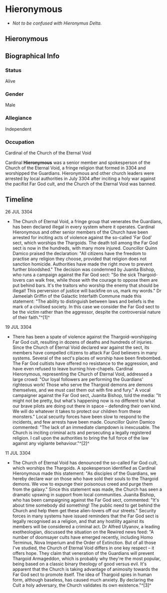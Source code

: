 # Hieronymous
- *Not to be confused with Hieronymus Delta.*

## Hieronymous

		

## Biographical Info

### Status

Alive

### Gender

Male

### Allegiance

Independent

### Occupation

Cardinal of the Church of the Eternal Void

Cardinal **Hieronymous** was a senior member and spokesperson of the Church of the Eternal Void, a fringe religion that formed in 3304 and worshipped the Guardians. Hieronymous and other church leaders were arrested by local authorities in July 3304 after inciting a holy war against the pacifist Far God cult, and the Church of the Eternal Void was banned.

## Timeline

26 JUL 3304

- The Church of Eternal Void, a fringe group that venerates the Guardians, has been declared illegal in every system where it operates. Cardinal Hieronymous and other senior members of the Church have been arrested for inciting acts of violence against the so-called 'Far God' sect, which worships the Thargoids. The death toll among the Far God sect is now in the hundreds, with many more injured. Councillor Quinn Damico praised the declaration: "All citizens have the freedom to practise any religion they choose, provided that religion does not sanction homicide. Authorities have made the right move to prevent further bloodshed." The decision was condemned by Juanita Bishop, who runs a campaign against the Far God sect: "So the sick Thargoid-lovers can walk free, while those with the courage to oppose them are put behind bars. It's the traitors who worship the enemy that should be illegal! This perversion of justice will backfire on us, mark my words." Dr Jameelah Griffin of the Galactic Interfaith Commune made this statement: "The ability to distinguish between laws and beliefs is the mark of a civilised society. In this case we consider the Far God sect to be the victim rather than the aggressor, despite the controversial nature of their faith."^[1]^

19 JUL 3304

- There has been a spate of violence against the Thargoid-worshipping Far God cult, resulting in dozens of deaths and hundreds of injuries. Since the Church of Eternal Void declared war against the sect, its members have compelled citizens to attack Far God believers in many systems. Several of the sect's places of worship have been firebombed. The Far God cultists have offered no resistance to the aggression, and have even refused to leave burning hive-chapels. Cardinal Hieronymous, representing the Church of Eternal Void, addressed a large crowd: "Our loyal followers are performing the Guardians' righteous work! Those who serve the Thargoid demons are demons themselves, and we must cast them out with fire and fury." A vocal campaigner against the Far God sect, Juanita Bishop, told the media: "It might not be pretty, but what's happening now is no different to what our brave pilots are doing out there in space – defending their own kind. We will do whatever it takes to protect our children from these monsters." Local security forces have been slow to respond to the incidents, and few arrests have been made. Councillor Quinn Damico commented: "The lack of an immediate clampdown is inexcusable. The Church is inciting criminal acts and persecuting a legally registered religion. I call upon the authorities to bring the full force of the law against any vigilante behaviour."^[2]^

11 JUL 3304

- The Church of Eternal Void has denounced the so-called Far God cult, which worships the Thargoids. A spokesperson identified as Cardinal Hieronymous made this statement: "As disciples of the Guardians, we hereby declare war on those who have sold their souls to the Thargoid demons. We vow to expunge their poisonous creed and purge them from the galaxy." Since this statement was made, the Church has seen a dramatic upswing in support from local communities. Juanita Bishop, who has been campaigning against the Far God sect, commented: "It's about time somebody did something! The public need to get behind the Church and help them get these alien-lovers off our streets." Security forces in many systems have issued reminders that the Far God sect is legally recognised as a religion, and that any hostility against its members will be considered a criminal act. Dr Alfred Ulyanov, a leading exotheologian, discussed the situation on the Rewired news feed: "A number of doomsayer cults have emerged recently, including Homo Terminus, Nova Imperium and the Order of Extinction. But of all those I've studied, the Church of Eternal Void differs in one key respect – it offers hope. They claim that veneration of the Guardians will prevent Thargoid Armageddon, which is probably why they're the most popular, being based on a classic binary theology of good versus evil. It's apparent that the Church is taking advantage of animosity towards the Far God sect to promote itself. The idea of Thargoid spies in human form, although baseless, has caused much anxiety. By declaring the Cult a holy adversary, the Church validates its own existence."^[3]^